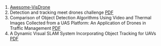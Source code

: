 1. [Awesome-VisDrone](https://github.com/hoangcuongbk80/Awesome-VisDrone)
2. Detection and tracking meet drones challenge [PDF](https://arxiv.org/pdf/2001.06303)
3. Comparison of Object Detection Algorithms Using Video and Thermal Images Collected from a UAS Platform: An Application of Drones in Traffic Management [PDF](https://arxiv.org/pdf/2109.13185)
4. A Dynamic Visual SLAM System Incorporating Object Tracking for UAVs [PDF](https://www.mdpi.com/2504-446X/8/6/222)

